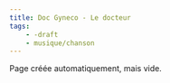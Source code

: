```yaml
---
title: Doc Gyneco - Le docteur
tags:
    - -draft
    - musique/chanson
---
```


Page créée automatiquement, mais vide.
